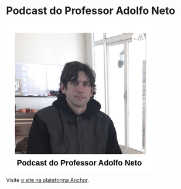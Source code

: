 # Podcast do Professor Adolfo Neto

![logo](images/logo.jpg)

Visite [o site na plataforma Anchor](https://anchor.fm/adolfont).

<html>
  <!-- Global site tag (gtag.js) - Google Analytics -->
<script async src="https://www.googletagmanager.com/gtag/js?id=UA-176064736-1"></script>
<script>
  window.dataLayer = window.dataLayer || [];
  function gtag(){dataLayer.push(arguments);}
  gtag('js', new Date());

  gtag('config', 'UA-176064736-1');
</script>

</html>
